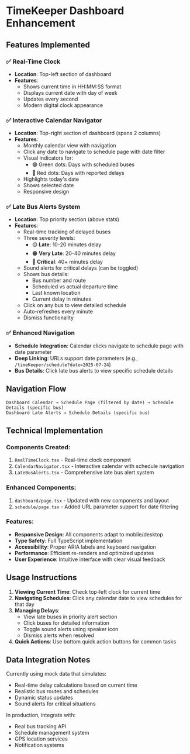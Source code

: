 # TimeKeeper Dashboard Enhancement

## Features Implemented

### ✅ Real-Time Clock

- **Location**: Top-left section of dashboard
- **Features**:
  - Shows current time in HH:MM:SS format
  - Displays current date with day of week
  - Updates every second
  - Modern digital clock appearance

### ✅ Interactive Calendar Navigator

- **Location**: Top-right section of dashboard (spans 2 columns)
- **Features**:
  - Monthly calendar view with navigation
  - Click any date to navigate to schedule page with date filter
  - Visual indicators for:
    - 🟢 Green dots: Days with scheduled buses
    - 🔴 Red dots: Days with reported delays
  - Highlights today's date
  - Shows selected date
  - Responsive design

### ✅ Late Bus Alerts System

- **Location**: Top priority section (above stats)
- **Features**:
  - Real-time tracking of delayed buses
  - Three severity levels:
    - 🟡 **Late**: 10-20 minutes delay
    - 🟠 **Very Late**: 20-40 minutes delay
    - 🔴 **Critical**: 40+ minutes delay
  - Sound alerts for critical delays (can be toggled)
  - Shows bus details:
    - Bus number and route
    - Scheduled vs actual departure time
    - Last known location
    - Current delay in minutes
  - Click on any bus to view detailed schedule
  - Auto-refreshes every minute
  - Dismiss functionality

### ✅ Enhanced Navigation

- **Schedule Integration**: Calendar clicks navigate to schedule page with date parameter
- **Deep Linking**: URLs support date parameters (e.g., `/timeKeeper/schedule?date=2025-07-24`)
- **Bus Details**: Click late bus alerts to view specific schedule details

## Navigation Flow

```
Dashboard Calendar → Schedule Page (filtered by date) → Schedule Details (specific bus)
Dashboard Late Alerts → Schedule Details (specific bus)
```

## Technical Implementation

### Components Created:

1. `RealTimeClock.tsx` - Real-time clock component
2. `CalendarNavigator.tsx` - Interactive calendar with schedule navigation
3. `LateBusAlerts.tsx` - Comprehensive late bus alert system

### Enhanced Components:

1. `dashboard/page.tsx` - Updated with new components and layout
2. `schedule/page.tsx` - Added URL parameter support for date filtering

### Features:

- **Responsive Design**: All components adapt to mobile/desktop
- **Type Safety**: Full TypeScript implementation
- **Accessibility**: Proper ARIA labels and keyboard navigation
- **Performance**: Efficient re-renders and optimized updates
- **User Experience**: Intuitive interface with clear visual feedback

## Usage Instructions

1. **Viewing Current Time**: Check top-left clock for current time
2. **Navigating Schedules**: Click any calendar date to view schedules for that day
3. **Managing Delays**:
   - View late buses in priority alert section
   - Click buses for detailed information
   - Toggle sound alerts using speaker icon
   - Dismiss alerts when resolved
4. **Quick Actions**: Use bottom quick action buttons for common tasks

## Data Integration Notes

Currently using mock data that simulates:

- Real-time delay calculations based on current time
- Realistic bus routes and schedules
- Dynamic status updates
- Sound alerts for critical situations

In production, integrate with:

- Real bus tracking API
- Schedule management system
- GPS location services
- Notification systems
